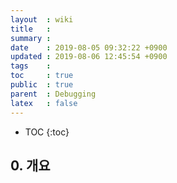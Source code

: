 ```yaml
---
layout  : wiki
title   : 
summary : 
date    : 2019-08-05 09:32:22 +0900
updated : 2019-08-06 12:45:54 +0900
tags    : 
toc     : true
public  : true
parent  : Debugging
latex   : false
---
```

* TOC
{:toc}

## 0. 개요 
